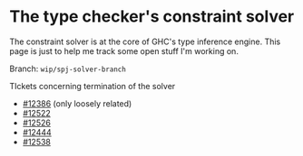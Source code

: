 # The type checker's constraint solver



The constraint solver is at the core of GHC's type inference engine. This page is just to help me track some open stuff I'm working on.



Branch: `wip/spj-solver-branch`



TIckets concerning termination of the solver


- [\#12386](http://gitlabghc.nibbler/ghc/ghc/issues/12386) (only loosely related)
- [\#12522](http://gitlabghc.nibbler/ghc/ghc/issues/12522)
- [\#12526](http://gitlabghc.nibbler/ghc/ghc/issues/12526)
- [\#12444](http://gitlabghc.nibbler/ghc/ghc/issues/12444)
- [\#12538](http://gitlabghc.nibbler/ghc/ghc/issues/12538)

